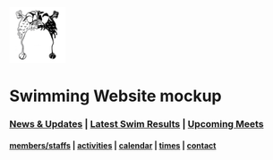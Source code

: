 <a href="https://thraddash.github.io" target="_blank"><img src="https://raw.githubusercontent.com/thraddash/thraddash.github.io/master/avatar/light-dark-avatar.png" height="100" width="100" /></a> 

# Swimming Website mockup
### [News & Updates](news&update.md) | [Latest Swim Results](results.md) | [Upcoming Meets](meets.md)

#### [members/staffs](members.md) | [activities](activities.md) | [calendar](calender.md) | [times](times.md) | [contact](contact.md)
